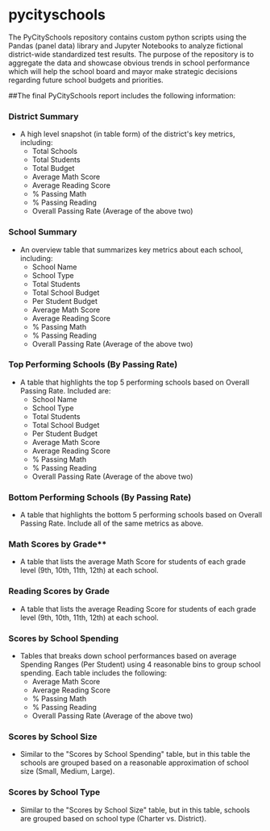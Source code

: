 # pycityschools

The PyCitySchools repository contains custom python scripts using the Pandas (panel data) library and Jupyter Notebooks to analyze fictional district-wide standardized test results. The purpose of the repository is to aggregate the data and showcase obvious trends in school performance which will help the school board and mayor make strategic decisions regarding future school budgets and priorities.

##The final PyCitySchools report includes the following information: 

### District Summary

* A high level snapshot (in table form) of the district's key metrics, including:
  * Total Schools
  * Total Students
  * Total Budget
  * Average Math Score
  * Average Reading Score
  * % Passing Math
  * % Passing Reading
  * Overall Passing Rate (Average of the above two)

### School Summary

* An overview table that summarizes key metrics about each school, including:
  * School Name
  * School Type
  * Total Students
  * Total School Budget
  * Per Student Budget
  * Average Math Score
  * Average Reading Score
  * % Passing Math
  * % Passing Reading
  * Overall Passing Rate (Average of the above two)

### Top Performing Schools (By Passing Rate)

* A table that highlights the top 5 performing schools based on Overall Passing Rate. Included are:
  * School Name
  * School Type
  * Total Students
  * Total School Budget
  * Per Student Budget
  * Average Math Score
  * Average Reading Score
  * % Passing Math
  * % Passing Reading
  * Overall Passing Rate (Average of the above two)

### Bottom Performing Schools (By Passing Rate)

* A table that highlights the bottom 5 performing schools based on Overall Passing Rate. Include all of the same metrics as above.

### Math Scores by Grade\*\*

* A table that lists the average Math Score for students of each grade level (9th, 10th, 11th, 12th) at each school.

### Reading Scores by Grade

* A table that lists the average Reading Score for students of each grade level (9th, 10th, 11th, 12th) at each school.

### Scores by School Spending

* Tables that breaks down school performances based on average Spending Ranges (Per Student) using 4 reasonable bins to group school spending. Each table includes the following:
  * Average Math Score
  * Average Reading Score
  * % Passing Math
  * % Passing Reading
  * Overall Passing Rate (Average of the above two)

### Scores by School Size

* Similar to the "Scores by School Spending" table, but in this table the schools are grouped based on a reasonable approximation of school size (Small, Medium, Large).

### Scores by School Type

* Similar to the "Scores by School Size" table, but in this table, schools are grouped based on school type (Charter vs. District).

